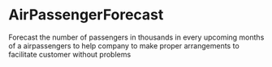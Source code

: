 # AirPassengerForecast

Forecast the number of passengers in thousands in every upcoming months of a airpassengers to help company to make proper arrangements to facilitate customer without problems
